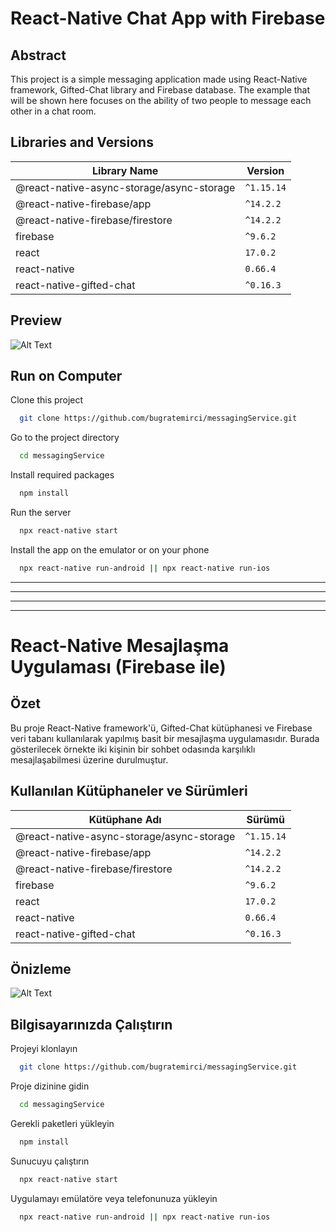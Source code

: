 # React-Native Chat App with Firebase

## Abstract

This project is a simple messaging application made using React-Native framework, Gifted-Chat library and Firebase database. The example that will be shown here focuses on the ability of two people to message each other in a chat room.

## Libraries and Versions

|Library Name| Version|
|-------|------|
|@react-native-async-storage/async-storage | `^1.15.14` |
|@react-native-firebase/app| `^14.2.2`|
|@react-native-firebase/firestore |`^14.2.2`|
|firebase| `^9.6.2`|
|react| `17.0.2`|
|react-native| `0.66.4`|
|react-native-gifted-chat| `^0.16.3`|

## Preview

![Alt Text](https://media.giphy.com/media/8B2zF9dA8FWgC80uZ3/giphy.gif)

## Run on Computer

Clone this project

```bash
  git clone https://github.com/bugratemirci/messagingService.git
```

Go to the project directory

```bash
  cd messagingService
```

Install required packages

```bash
  npm install
```

Run the server

```bash
  npx react-native start
```

Install the app on the emulator or on your phone

```bash
  npx react-native run-android || npx react-native run-ios
```

------------------------
------------------------
------------------------
------------------------


# React-Native Mesajlaşma Uygulaması (Firebase ile)

##  Özet

Bu proje React-Native framework'ü, Gifted-Chat kütüphanesi ve Firebase veri tabanı kullanılarak yapılmış basit bir mesajlaşma uygulamasıdır. Burada gösterilecek örnekte iki kişinin bir sohbet odasında karşılıklı mesajlaşabilmesi üzerine durulmuştur.

## Kullanılan Kütüphaneler ve Sürümleri

|Kütüphane Adı| Sürümü|
|-------|------|
|@react-native-async-storage/async-storage | `^1.15.14` |
|@react-native-firebase/app| `^14.2.2`|
|@react-native-firebase/firestore |`^14.2.2`|
|firebase| `^9.6.2`|
|react| `17.0.2`|
|react-native| `0.66.4`|
|react-native-gifted-chat| `^0.16.3`|



## Önizleme

![Alt Text](https://media.giphy.com/media/8B2zF9dA8FWgC80uZ3/giphy.gif)



## Bilgisayarınızda Çalıştırın

Projeyi klonlayın

```bash
  git clone https://github.com/bugratemirci/messagingService.git
```

Proje dizinine gidin

```bash
  cd messagingService
```

Gerekli paketleri yükleyin

```bash
  npm install
```

Sunucuyu çalıştırın

```bash
  npx react-native start
```
Uygulamayı emülatöre veya telefonunuza yükleyin

```bash
  npx react-native run-android || npx react-native run-ios
```




